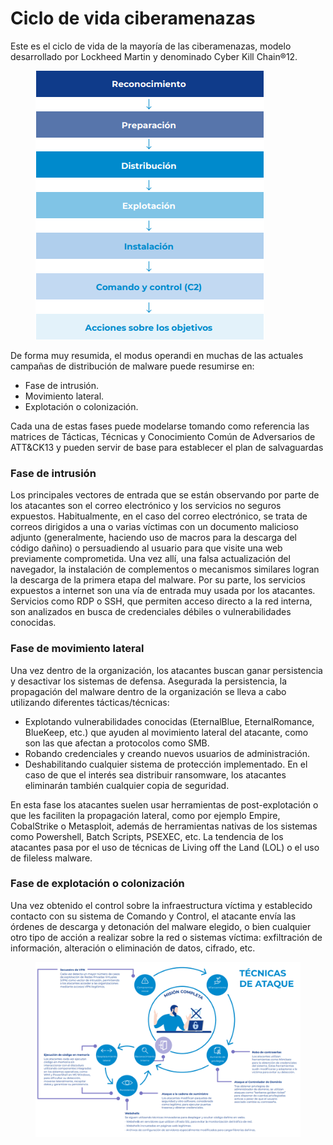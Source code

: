 # Ciclo de vida ciberamenazas

Este es el ciclo de vida de la mayoría de las ciberamenazas, modelo desarrollado por Lockheed Martin y denominado Cyber Kill Chain®12.

<figure><img src="../.gitbook/assets/image (3).png" alt=""><figcaption></figcaption></figure>

De forma muy resumida, el modus operandi en muchas de las actuales campañas de distribución de malware puede resumirse en:&#x20;

* Fase de intrusión.&#x20;
* Movimiento lateral.&#x20;
* Explotación o colonización.&#x20;

Cada una de estas fases puede modelarse tomando como referencia las matrices de Tácticas, Técnicas y Conocimiento Común de Adversarios de ATT\&CK13 y pueden servir de base para establecer el plan de salvaguardas

### Fase de intrusión

Los principales vectores de entrada que se están observando por parte de los atacantes son el correo electrónico y los servicios no seguros expuestos. Habitualmente, en el caso del correo electrónico, se trata de correos dirigidos a una o varias víctimas con un documento malicioso adjunto (generalmente, haciendo uso de macros para la descarga del código dañino) o persuadiendo al usuario para que visite una web previamente comprometida. Una vez allí, una falsa actualización del navegador, la instalación de complementos o mecanismos similares logran la descarga de la primera etapa del malware. Por su parte, los servicios expuestos a internet son una vía de entrada muy usada por los atacantes. Servicios como RDP o SSH, que permiten acceso directo a la red interna, son analizados en busca de credenciales débiles o vulnerabilidades conocidas.

### Fase de movimiento lateral

Una vez dentro de la organización, los atacantes buscan ganar persistencia y desactivar los sistemas de defensa. Asegurada la persistencia, la propagación del malware dentro de la organización se lleva a cabo utilizando diferentes tácticas/técnicas:&#x20;

* Explotando vulnerabilidades conocidas (EternalBlue, EternalRomance, BlueKeep, etc.) que ayuden al movimiento lateral del atacante, como son las que afectan a protocolos como SMB.&#x20;
* Robando credenciales y creando nuevos usuarios de administración.
* Deshabilitando cualquier sistema de protección implementado. En el caso de que el interés sea distribuir ransomware, los atacantes eliminarán también cualquier copia de seguridad.&#x20;

En esta fase los atacantes suelen usar herramientas de post-explotación o que les faciliten la propagación lateral, como por ejemplo Empire, CobalStrike o Metasploit, además de herramientas nativas de los sistemas como Powershell, Batch Scripts, PSEXEC, etc. La tendencia de los atacantes pasa por el uso de técnicas de Living off the Land (LOL) o el uso de fileless malware.

### Fase de explotación o colonización

Una vez obtenido el control sobre la infraestructura víctima y establecido contacto con su sistema de Comando y Control, el atacante envía las órdenes de descarga y detonación del malware elegido, o bien cualquier otro tipo de acción a realizar sobre la red o sistemas víctima: exfiltración de información, alteración o eliminación de datos, cifrado, etc.

<figure><img src="../.gitbook/assets/image (2).png" alt=""><figcaption></figcaption></figure>

